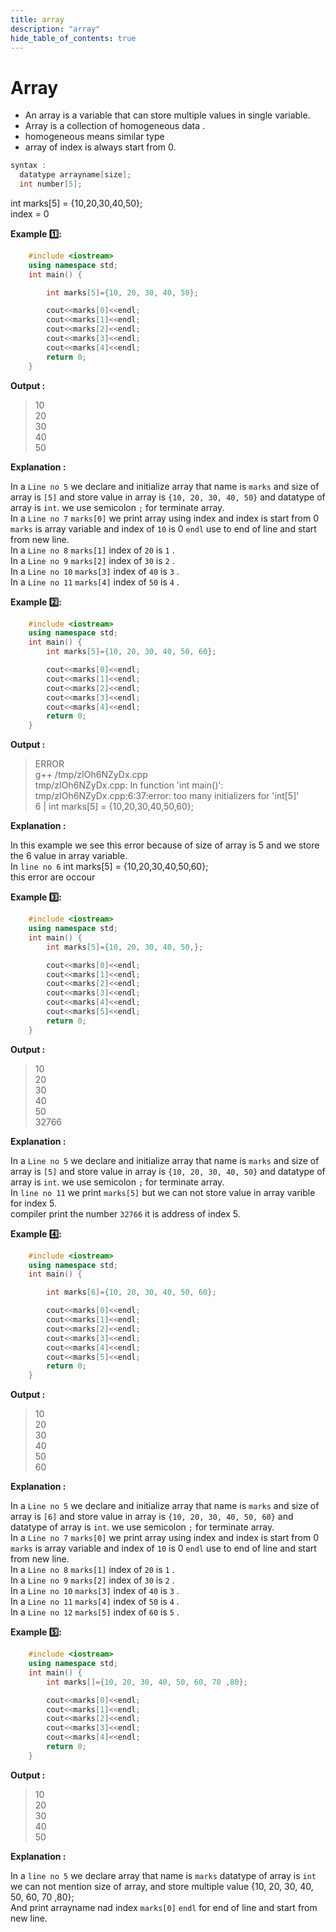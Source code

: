 ```yaml
---
title: array
description: "array"
hide_table_of_contents: true
---
```


# Array

- An array is a variable that can store multiple values in single variable.
- Array is a collection of homogeneous data .
- homogeneous means similar type
- array of index is always start from 0.

```cpp
syntax :
  datatype arrayname[size];
  int number[5];
```

int marks[5] = {10,20,30,40,50};<br/>
index = 0

**Example 1️⃣:**

```cpp showLineNumbers = "true"
    #include <iostream>
    using namespace std;
    int main() {

        int marks[5]={10, 20, 30, 40, 50};

        cout<<marks[0]<<endl;
        cout<<marks[1]<<endl;
        cout<<marks[2]<<endl;
        cout<<marks[3]<<endl;
        cout<<marks[4]<<endl;
        return 0;
    }
```

**Output :**

> 10<br/>
> 20<br/>
> 30<br/>
> 40<br/>
> 50<br/>

**Explanation :**

In a `Line no 5` we declare and initialize array that name is `marks` and size of array is `[5]` and store value in array is `{10, 20, 30, 40, 50}`
and datatype of array is `int`. we use semicolon `;` for terminate array. <br/>
In a `Line no 7` `marks[0]` we print array using index and index is start from 0 `marks` is array variable and index of `10` is 0 `endl` use to end of line and start from new line. <br/>
In a `Line no 8` `marks[1]` index of `20` is `1` .<br/>
In a `Line no 9` `marks[2]` index of `30` is `2` .<br/>
In a `Line no 10` `marks[3]` index of `40` is `3` .<br/>
In a `Line no 11` `marks[4]` index of `50` is `4` .<br/>

**Example 2️⃣:**

```cpp showLineNumbers = "true"
    #include <iostream>
    using namespace std;
    int main() {
        int marks[5]={10, 20, 30, 40, 50, 60};

        cout<<marks[0]<<endl;
        cout<<marks[1]<<endl;
        cout<<marks[2]<<endl;
        cout<<marks[3]<<endl;
        cout<<marks[4]<<endl;
        return 0;
    }
```

**Output :**

> ERROR <br/>
> g++ /tmp/zIOh6NZyDx.cpp <br/>
> tmp/zIOh6NZyDx.cpp: In function 'int main()':<br/>
> tmp/zIOh6NZyDx.cpp:6:37:error: too many initializers for 'int[5]' <br/>
> 6 | int marks[5] = {10,20,30,40,50,60};<br/>

**Explanation :**

In this example we see this error because of size of array is 5 and we store the 6 value in array variable.<br/>
In `line no 6` int marks[5] = {10,20,30,40,50,60};<br/>
this error are occour

**Example 3️⃣:**

```cpp showLineNumbers = "true"
    #include <iostream>
    using namespace std;
    int main() {
        int marks[5]={10, 20, 30, 40, 50,};

        cout<<marks[0]<<endl;
        cout<<marks[1]<<endl;
        cout<<marks[2]<<endl;
        cout<<marks[3]<<endl;
        cout<<marks[4]<<endl;
        cout<<marks[5]<<endl;
        return 0;
    }
```

**Output :**

> 10<br/>
> 20<br/>
> 30<br/>
> 40<br/>
> 50<br/>
> 32766

**Explanation :**

In a `Line no 5` we declare and initialize array that name is `marks` and size of array is `[5]` and store value in array is `{10, 20, 30, 40, 50}`
and datatype of array is `int`. we use semicolon `;` for terminate array. <br/>
In `line no 11` we print `marks[5]` but we can not store value in array varible for index 5. <br/>
compiler print the number `32766` it is address of index 5.<br/>

**Example 4️⃣:**

```cpp showLineNumbers = "true"
    #include <iostream>
    using namespace std;
    int main() {

        int marks[6]={10, 20, 30, 40, 50, 60};

        cout<<marks[0]<<endl;
        cout<<marks[1]<<endl;
        cout<<marks[2]<<endl;
        cout<<marks[3]<<endl;
        cout<<marks[4]<<endl;
        cout<<marks[5]<<endl;
        return 0;
    }
```

**Output :**

> 10<br/>
> 20<br/>
> 30<br/>
> 40<br/>
> 50<br/>
> 60<br/>

**Explanation :**

In a `Line no 5` we declare and initialize array that name is `marks` and size of array is `[6]` and store value in array is `{10, 20, 30, 40, 50, 60}`
and datatype of array is `int`. we use semicolon `;` for terminate array. <br/>
In a `Line no 7` `marks[0]` we print array using index and index is start from 0 `marks` is array variable and index of `10` is 0 `endl` use to end of line and start from new line. <br/>
In a `Line no 8` `marks[1]` index of `20` is `1` .<br/>
In a `Line no 9` `marks[2]` index of `30` is `2` .<br/>
In a `Line no 10` `marks[3]` index of `40` is `3` .<br/>
In a `Line no 11` `marks[4]` index of `50` is `4` .<br/>
In a `Line no 12` `marks[5]` index of `60` is `5` .<br/>

**Example 5️⃣:**

```cpp showLineNumbers = "true"
    #include <iostream>
    using namespace std;
    int main() {
        int marks[]={10, 20, 30, 40, 50, 60, 70 ,80};

        cout<<marks[0]<<endl;
        cout<<marks[1]<<endl;
        cout<<marks[2]<<endl;
        cout<<marks[3]<<endl;
        cout<<marks[4]<<endl;
        return 0;
    }
```

**Output :**

> 10<br/>
> 20<br/>
> 30<br/>
> 40<br/>
> 50<br/>

**Explanation :**

In a `line no 5` we declare array that name is `marks` datatype of array is `int` we can not mention size of array, and store multiple value
{10, 20, 30, 40, 50, 60, 70 ,80}; <br/>
And print arrayname nad index `marks[0]` `endl` for end of line and start from new line.<br/>
